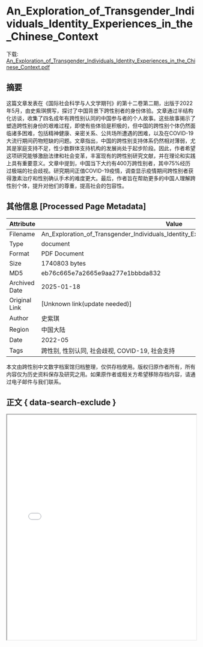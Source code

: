 # An_Exploration_of_Transgender_Individuals_Identity_Experiences_in_the_Chinese_Context

<!-- tcd_download_link -->
下载: <a href="An_Exploration_of_Transgender_Individuals_Identity_Experiences_in_the_Chinese_Context.pdf" download>An_Exploration_of_Transgender_Individuals_Identity_Experiences_in_the_Chinese_Context.pdf</a>
<!-- tcd_download_link_end -->

## 摘要

<!-- tcd_abstract -->
这篇文章发表在《国际社会科学与人文学期刊》的第十二卷第二期，出版于2022年5月，由史紫琪撰写，探讨了中国背景下跨性别者的身份体验。文章通过半结构化访谈，收集了四名成年有跨性别认同的中国参与者的个人故事。这些故事揭示了塑造跨性别身份的艰难过程，即使有些体验是积极的，但中国的跨性别个体仍然面临诸多困难，包括精神健康、亲密关系、公共场所遭遇的困难，以及在COVID-19大流行期间药物短缺的问题。文章指出，中国的跨性别支持体系仍然相对薄弱，尤其是家庭支持不足，性少数群体支持机构的发展尚处于起步阶段。因此，作者希望这项研究能够激励法律和社会变革，丰富现有的跨性别研究文献，并在理论和实践上具有重要意义。文章中提到，中国当下大约有400万跨性别者，其中75%经历过极端的社会歧视。研究期间正值COVID-19疫情，调查显示疫情期间跨性别者获得激素治疗和性别确认手术的难度更大。最后，作者旨在帮助更多的中国人理解跨性别个体，提升对他们的尊重，提高社会的包容性。

<!-- tcd_abstract_end -->

## 其他信息 [Processed Page Metadata]

| Attribute       | Value                                  |
|-----------------|----------------------------------------|
| Filename        | An_Exploration_of_Transgender_Individuals_Identity_Experiences_in_the_Chinese_Context.pdf                             |
| Type            | document                                 |
| Format          | PDF Document                               |
| Size            | 1740803 bytes                           |
| MD5             | eb76c665e7a2665e9aa277e1bbbda832                                  |
| Archived Date   | 2025-01-18                             |
| Original Link   | [Unknown link(update needed)]                         |
| Author          | 史紫琪                               |
| Region          | 中国大陆                               |
| Date            | 2022-05                                 |
| Tags            | 跨性别, 性别认同, 社会歧视, COVID-19, 社会支持                                 |

本文由跨性别中文数字档案馆归档整理，仅供存档使用。版权归原作者所有，所有内容仅为历史资料保存及研究之用。如果原作者或相关方希望移除存档内容，请通过电子邮件与我们联系。

## 正文 { data-search-exclude }

<!-- tcd_main_text -->
<iframe src="../An_Exploration_of_Transgender_Individuals_Identity_Experiences_in_the_Chinese_Context.pdf" width="100%" height="600px">
    <p>无法显示PDF，请下载查看。</p>
</iframe>
<!-- tcd_main_text_end -->

